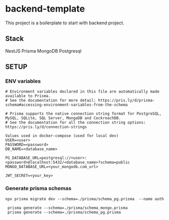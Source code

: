# backend-template

This project is a boilerplate to start with backend project.

## Stack

NestJS
Prisma
MongoDB
Postgresql

## SETUP

### ENV variables

```
# Environment variables declared in this file are automatically made available to Prisma.
# See the documentation for more detail: https://pris.ly/d/prisma-schema#accessing-environment-variables-from-the-schema

# Prisma supports the native connection string format for PostgreSQL, MySQL, SQLite, SQL Server, MongoDB and CockroachDB.
# See the documentation for all the connection string options: https://pris.ly/d/connection-strings

Values used in docker-compose (used for local dev)
USER=<user>
PASSWORD=<password>
DB_NAME=<database_name>

PG_DATABASE_URL=postgresql://<user>:<password>@localhost:5432/<database_name>?schema=public
MONGO_DATABASE_URL=<your_mongodb.com_url>

JWT_SECRET=<your_key>
```

### Generate prisma schemas

````shell
npx prisma migrate dev --schema=./prisma/schema_pg.prisma  --name auth
````

````shell
 prisma generate --schema=./prisma/schema_mongo.prisma
 prisma generate --schema=./prisma/schema_pg.prisma
````

